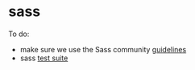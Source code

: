 # sass

To do:
  - make sure we use the Sass community [guidelines](https://sass-lang.com/community-guidelines)
  - sass [test suite](https://github.com/sass/sass-spec)
